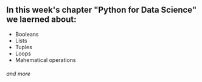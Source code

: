 ## In this week's chapter **"Python for Data Science"** we laerned about:

* Booleans
* Lists
* Tuples
* Loops
* Mahematical operations

###### and more
